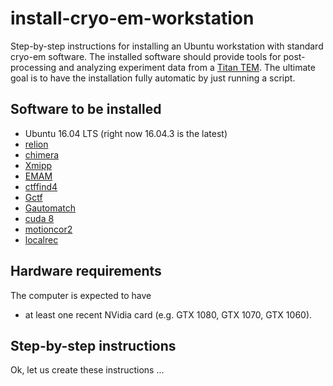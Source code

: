 # install-cryo-em-workstation
Step-by-step instructions for installing an Ubuntu workstation with standard cryo-em software.
The installed software should provide tools for post-processing and analyzing experiment data from a [Titan TEM](https://www.fei.com/products/tem/titan/).
The ultimate goal is to have the installation fully automatic by just running a script.

## Software to be installed

* Ubuntu 16.04 LTS (right now 16.04.3 is the latest)
* [relion](http://www2.mrc-lmb.cam.ac.uk/relion/index.php/Main_Page)  
* [chimera](https://www.cgl.ucsf.edu/chimera/)
* [Xmipp](http://xmipp.cnb.csic.es/twiki/bin/view/Xmipp/WebHome)
* [EMAM](http://blake.bcm.edu/emanwiki/EMAN2)
* [ctffind4](http://grigoriefflab.janelia.org/ctffind4)
* [Gctf](http://www.mrc-lmb.cam.ac.uk/kzhang/Gctf/)
* [Gautomatch](http://www.mrc-lmb.cam.ac.uk/kzhang/Gautomatch/)
* [cuda 8](https://en.wikipedia.org/wiki/CUDA)  
* [motioncor2](http://msg.ucsf.edu/em/software/motioncor2.html)
* [localrec](https://github.com/OPIC-Oxford/localrec)

## Hardware requirements

The computer is expected to have 
* at least one recent NVidia card (e.g. GTX 1080, GTX 1070, GTX 1060).

## Step-by-step instructions

Ok, let us create these instructions ...